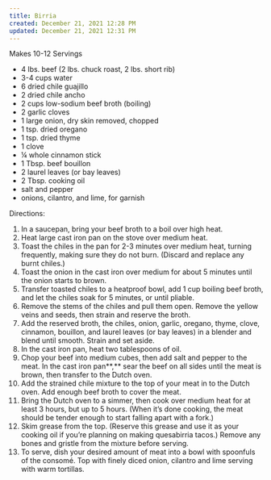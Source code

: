 ```yaml
---
title: Birria
created: December 21, 2021 12:28 PM
updated: December 21, 2021 12:31 PM
---
```


Makes 10-12 Servings

- 4 lbs. beef (2 lbs. chuck roast, 2 lbs. short rib)
- 3-4 cups water
- 6 dried chile guajillo
- 2 dried chile ancho
- 2 cups low-sodium beef broth (boiling)
- 2 garlic cloves
- 1 large onion, dry skin removed, chopped
- 1 tsp. dried oregano
- 1 tsp. dried thyme
- 1 clove
- ¼ whole cinnamon stick
- 1 Tbsp. beef bouillon
- 2 laurel leaves (or bay leaves)
- 2 Tbsp. cooking oil
- salt and pepper
- onions, cilantro, and lime, for garnish

Directions:

1. In a saucepan, bring your beef broth to a boil over high heat.
2. Heat large cast iron pan on the stove over medium heat.
3. Toast the chiles in the pan for 2-3 minutes over medium heat, turning
frequently, making sure they do not burn. (Discard and replace any burnt chiles.)
4. Toast the onion in the cast iron over medium for about 5 minutes until the onion starts to brown.
5. Transfer toasted chiles to a heatproof bowl, add 1 cup boiling beef broth, and
let the chiles soak for 5 minutes, or until pliable.
6. Remove the stems of the chiles and pull them open. Remove the yellow veins and seeds, then strain and reserve the broth.
7. Add the reserved broth, the chiles, onion, garlic, oregano, thyme, clove,
cinnamon, bouillon, and laurel leaves (or bay leaves) in a blender and
blend until smooth. Strain and set aside.
8. In the cast iron pan, heat two tablespoons of oil.
9. Chop your beef into medium cubes, then add salt and pepper to the meat. In the cast iron pan**,** sear the beef on all sides until the meat is brown, then transfer to the Dutch oven.
10. Add the strained chile mixture to the top of your meat in to the Dutch oven. Add enough beef broth to cover the meat.
11. Bring the Dutch oven to a simmer, then cook over medium heat for at least 3
hours, but up to 5 hours. (When it’s done cooking, the meat should be
tender enough to start falling apart with a fork.)
12. Skim grease
from the top. (Reserve this grease and use it as your cooking oil if
you’re planning on making quesabirria tacos.) Remove any bones and
gristle from the mixture before serving.
13. To serve, dish your
desired amount of meat into a bowl with spoonfuls of the consomé. Top
with finely diced onion, cilantro and lime serving with warm tortillas.